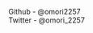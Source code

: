 Github - @omori2257  
Twitter - @omori_2257

<!---
omori2257/omori2257 is a ✨ special ✨ repository because its `README.md` (this file) appears on your GitHub profile.
You can click the Preview link to take a look at your changes.
--->
